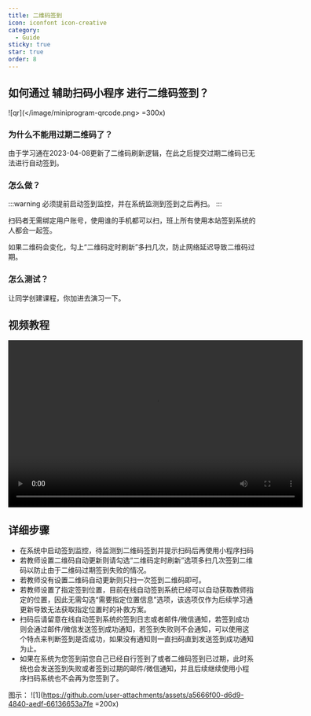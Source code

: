 ```yaml
---
title: 二维码签到
icon: iconfont icon-creative
category:
  - Guide
sticky: true
star: true
order: 8
---
```


## 如何通过 **辅助扫码小程序** 进行二维码签到？

![qr](</image/miniprogram-qrcode.png> =300x)

### 为什么不能用过期二维码了？

由于学习通在2023-04-08更新了二维码刷新逻辑，在此之后提交过期二维码已无法进行自动签到。

### 怎么做？

:::warning
必须提前启动签到监控，并在系统监测到签到之后再扫。
:::

扫码者无需绑定用户账号，使用谁的手机都可以扫，班上所有使用本站签到系统的人都会一起签。

如果二维码会变化，勾上“二维码定时刷新”多扫几次，防止网络延迟导致二维码过期。

### 怎么测试？

让同学创建课程，你加进去演习一下。

## 视频教程

<video width="600" height="340" controls>
  <source src="https://source.waadri.top/sun/video/qrcode.mp4" type="video/mp4">
</video>

## 详细步骤

+ 在系统中启动签到监控，待监测到二维码签到并提示扫码后再使用小程序扫码
+ 若教师设置二维码自动更新则请勾选“二维码定时刷新”选项多扫几次签到二维码以防止由于二维码过期签到失败的情况。
+ 若教师没有设置二维码自动更新则只扫一次签到二维码即可。
+ 若教师设置了指定签到位置，目前在线自动签到系统已经可以自动获取教师指定的位置，因此无需勾选“需要指定位置信息”选项，该选项仅作为后续学习通更新导致无法获取指定位置时的补救方案。
+ 扫码后请留意在线自动签到系统的签到日志或者邮件/微信通知，若签到成功则会通过邮件/微信发送签到成功通知，若签到失败则不会通知，可以使用这个特点来判断签到是否成功，如果没有通知则一直扫码直到发送签到成功通知为止。
+ 如果在系统为您签到前您自己已经自行签到了或者二维码签到已过期，此时系统也会发送签到失败或者签到过期的邮件/微信通知，并且后续继续使用小程序扫码系统也不会再为您签到了。

图示：
![1](<https://github.com/user-attachments/assets/a5666f00-d6d9-4840-aedf-66136653a7fe> =200x)
